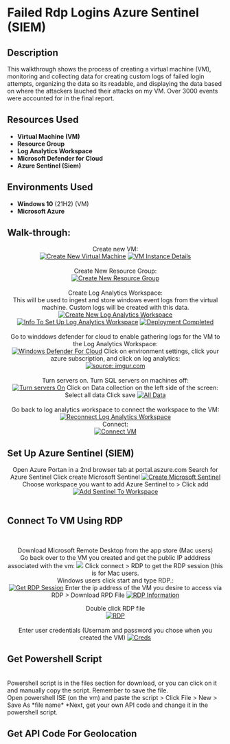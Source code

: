 <h1>Failed Rdp Logins Azure Sentinel (SIEM)</h1>

<h2>Description</h2>
This walkthrough shows the process of creating a virtual machine (VM), monitoring and collecting data for creating custom logs of failed login attempts, organizing the data so its readable, and displaying the data based on where the attackers lauched their attacks on my VM. Over 3000 events were accounted for in the final report.
<br />


<h2>Resources Used</h2>

- <b>Virtual Machine (VM)</b> 
- <b>Resource Group</b>
- <b>Log Analytics Workspace</b>
- <b>Microsoft Defender for Cloud</b>
- <b>Azure Sentinel (Siem)</b>

<h2>Environments Used </h2>

- <b>Windows 10</b> (21H2) (VM)
- <b>Microsoft Azure</b> 

<h2>Walk-through:</h2>

<p align="center">
Create new VM:<br/>
<a href="https://imgur.com/JV1FFVq"><img src="https://i.imgur.com/JV1FFVq.png" title="Create New Virtual Machine" /></a>
<a href="https://imgur.com/gPKUO2q"><img src="https://i.imgur.com/gPKUO2q.png" title="VM Instance Details" /></a>
<br />
<br />
Create New Resource Group:  <br/>
<a href="https://imgur.com/rdpXk2l"><img src="https://i.imgur.com/rdpXk2l.png" title="Create New Resource Group" /></a>
<br />
<br />
Create Log Analytics Workspace: <br/>
This will be used to ingest and store windows event logs from the virtual machine. Custom logs will be created with this data.
<a href="https://imgur.com/KcCYkPk"><img src="https://i.imgur.com/KcCYkPk.png" title="Create New Log Analytics Workspace" /></a>
<a href="https://imgur.com/I0eNvRF"><img src="https://i.imgur.com/I0eNvRF.png" title="Info To Set Up Log Analytics Workspace" /></a>
<a href="https://imgur.com/XikgzJB"><img src="https://i.imgur.com/XikgzJB.png" title="Deployment Completed" /></a>
<br />
<br />
Go to winddows defender for cloud to enable gathering logs for the VM to the Log Analytics Workspace:  <br/>
<a href="https://imgur.com/rEuRSA7"><img src="https://i.imgur.com/rEuRSA7.png" title="Windows Defender For Cloud" /></a>
 Click on environment settings, click your azure subscription, and click on log analytics: <br/>
 <a href="https://imgur.com/r166DmE"><img src="https://i.imgur.com/r166DmE.png" title="source: imgur.com" /></a>
<br />
<br />
Turn servers on. Turn SQL servers on machines off:  <br/>
<a href="https://imgur.com/ppOFQHd"><img src="https://i.imgur.com/ppOFQHd.png" title="Turn servers On" /></a>
Click on Data collection on the left side of the screen: <br/>
Select all data
Click save
<a href="https://imgur.com/ZyrSw57"><img src="https://i.imgur.com/ZyrSw57.png" title="All Data" /></a>
<br />
<br />
Go back to log analytics workspace to connect the workspace to the VM:  <br/>
<a href="https://imgur.com/E2hTSLS"><img src="https://i.imgur.com/E2hTSLS.png" title="Reconnect Log Analytics Workspace" /></a>
<br />
Connect:  <br/>
<a href="https://imgur.com/rbLzrm4"><img src="https://i.imgur.com/rbLzrm4.png" title="Connect VM" /></a>
</p>

<h2>Set Up Azure Sentinel (SIEM)</h2>
<p align="center">
Open Azure Portan in a 2nd browser tab at portal.aszure.com 
Search for Azure Sentinel
Click create Microsoft Sentinel
<a href="https://imgur.com/oW8iNwV"><img src="https://i.imgur.com/oW8iNwV.png" title="Create Microsoft Sentinel" /></a>
Choose workspace you want to add Azure Sentinel to > Click add
<a href="https://imgur.com/Jo7HLOu"><img src="https://i.imgur.com/Jo7HLOu.png" title="Add Sentinel To Workspace" /></a>
<br />
<br />
<h2>Connect To VM Using RDP</h2>
<br />
<p align="center">
Download Microsoft Remote Desktop from the app store (Mac users)<br /> 
Go back over to the VM you created and get the public IP adddress associated with the vm:
<a href="https://imgur.com/DmcbKJr"><img src="https://i.imgur.com/DmcbKJr.png"VM ip address " /></a>
Click connect > RDP to get the RDP session (this is for Mac users.<br /> Windows users click start and type RDP.:<br/> 
<a href="https://imgur.com/2zgDC0h"><img src="https://i.imgur.com/2zgDC0h.png" title="Get RDP Session" /></a>
Enter the ip address of the VM you desire to access via RDP > Download RPD File
<a href="https://imgur.com/pqAfjQR"><img src="https://i.imgur.com/pqAfjQR.png" title="RDP Information" /></a>
<p align="center">
Double click RDP file<br />
<a href="https://imgur.com/k08WJ4G"><img src="https://i.imgur.com/k08WJ4G.png" title="RDP" /></a> 
<br /> <br /> 
Enter user credentials (Usernam and password you chose when you created the VM)
<a href="https://imgur.com/0vDRpv4"><img src="https://i.imgur.com/0vDRpv4.png" title="Creds" /></a>
<br />
<h2>Get Powershell Script</h2>
<br /> Powershell script is in the files section for download, or you can click on it and manually copy the script. Remember to save the file. 
<br> Open powershell ISE (on the vm) and paste the script > Click File > New > Save As *file name* *Next, get your own API code and change it in the powershell script.<br />
 <h2>Get API Code For Geolocation</h2>
 <!--
 ```diff
- text in red
+ text in green
! text in orange
# text in gray
@@ text in purple (and bold)@@
```
--!>
